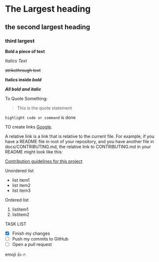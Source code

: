 # The Largest heading

## the second largest heading

### third largest

**Bold a piece of text**

*Italics Text*

~~strikethrough text~~

**Italics inside _bold_**

***All bold and italic***

To Quote Something:

> This is the quote statement

`highlight code or command` is done

TO create links [Google](https://www.google.com/).

A relative link is a link that is relative to the current file. For example, if you have a README file in root of your repository, and you have another file in docs/CONTRIBUTING.md, the relative link to CONTRIBUTING.md in your README might look like this:

[Contribution guidelines for this project](./docs/CONTRIBUTING.md)

Unordered list

- list item1
- list item2
- list item3

Ordered list
1. listitem1
2. listitem2

TASK LIST

- [x] Finish my changes
- [ ] Push my commits to GitHub
- [ ] Open a pull request

emoji :+1: :fire:




